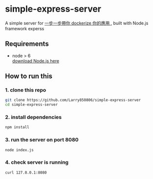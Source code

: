 # simple-express-server

A simple server for [一步一步帶你 dockerize 你的應用
](https://larrylu.blog/step-by-step-dockerize-your-app-ecd8940696f4), built with Node.js framework experss

## Requirements

- node > 6 <br />
[download Node.js here](nodejs.org)

## How to run this

### 1. clone this repo

```bash
git clone https://github.com/Larry850806/simple-express-server
cd simple-express-server
```

### 2. install dependencies

```bash
npm install
```

### 3. run the server on port 8080

```bash
node index.js
```

### 4. check server is running

```bash
curl 127.0.0.1:8080
```
